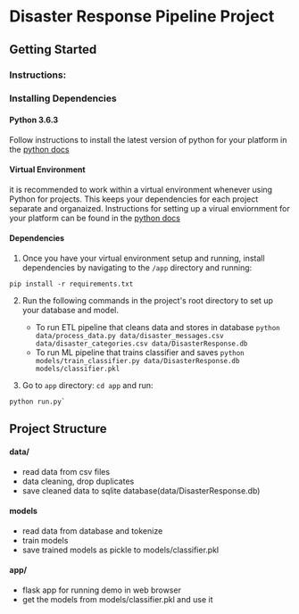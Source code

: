 # Disaster Response Pipeline Project

## Getting Started

### Instructions:
### Installing Dependencies

#### Python 3.6.3

Follow instructions to install the latest version of python for your platform in the [python docs](https://docs.python.org/3/using/unix.html#getting-and-installing-the-latest-version-of-python)

#### Virtual Environment

it is recommended to work within a virtual environment whenever using Python for projects. This keeps your dependencies for each project separate and organaized. Instructions for setting up a virual enviornment for your platform can be found in the [python docs](https://packaging.python.org/guides/installing-using-pip-and-virtual-environments/)

#### Dependencies

1. Once you have your virtual environment setup and running, install dependencies by navigating to the `/app` directory and running:

```
pip install -r requirements.txt
```
2. Run the following commands in the project's root directory to set up your database and model.

    - To run ETL pipeline that cleans data and stores in database
        `python data/process_data.py data/disaster_messages.csv data/disaster_categories.csv data/DisasterResponse.db`
    - To run ML pipeline that trains classifier and saves
        `python models/train_classifier.py data/DisasterResponse.db models/classifier.pkl`

2. Go to `app` directory: `cd app` and run:

```
python run.py`
```

## Project Structure
#### data/
- read data from csv files
- data cleaning, drop duplicates
- save cleaned data to sqlite database(data/DisasterResponse.db)
#### models
- read data from database and tokenize
- train models
- save trained models as pickle to models/classifier.pkl
#### app/
- flask app for running demo in web browser
- get the models from models/classifier.pkl and use it
